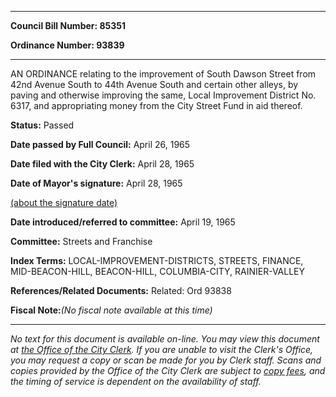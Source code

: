 

********

**Council Bill Number: 85351**
   
**Ordinance Number: 93839**
********

 AN ORDINANCE relating to the improvement of South Dawson Street from 42nd Avenue South to 44th Avenue South and certain other alleys, by paving and otherwise improving the same, Local Improvement District No. 6317, and appropriating money from the City Street Fund in aid thereof.

**Status:** Passed
   
**Date passed by Full Council:** April 26, 1965
   
**Date filed with the City Clerk:** April 28, 1965
   
**Date of Mayor's signature:** April 28, 1965
   
[(about the signature date)](/~public/approvaldate.htm)
   
   
   
**Date introduced/referred to committee:** April 19, 1965
   
**Committee:** Streets and Franchise
   
   
**Index Terms:** LOCAL-IMPROVEMENT-DISTRICTS, STREETS, FINANCE, MID-BEACON-HILL, BEACON-HILL, COLUMBIA-CITY, RAINIER-VALLEY

**References/Related Documents:** Related: Ord 93838

**Fiscal Note:**_(No fiscal note available at this time)_
********

_No text for this document is available on-line. You may view this document at [the Office of the City Clerk](http://www.seattle.gov/leg/clerk/contactUs.htm). If you are unable to visit the Clerk's Office, you may request a copy or scan be made for you by Clerk staff. Scans and copies provided by the Office of the City Clerk are subject to [copy fees](http://clerk.seattle.gov/~public/clerkfees.htm), and the timing of service is dependent on the availability of staff._

